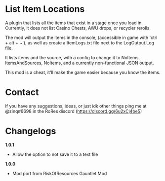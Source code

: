 ﻿# List Item Locations

A plugin that lists all the items that exist in a stage once you load in. Currently, it does not list Casino Chests, AWU drops, or recycler rerolls. 

The mod will output the items in the console, (accessible in game with 'ctrl + alt + ~'), as well as create a ItemLogs.txt file next to the LogOutput.Log file.

It lists items and the source, with a config to change it to NoItems, ItemsAndSources, NoItems, and a currently non-functional JSON output.

This mod is a cheat, it'll make the game easier because you know the items.

# Contact

If you have any suggestions, ideas, or just idk other things ping me at @zinq#6698 in the RoRes discord (https://discord.gg/6u2xCj4be5)

# Changelogs

**1.0.1**

- Allow the option to not save it to a text file 

**1.0.0**

- Mod port from RiskOfResources Gauntlet Mod